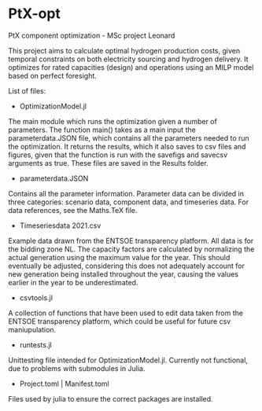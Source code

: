 # PtX-opt
PtX component optimization - MSc project Leonard

This project aims to calculate optimal hydrogen production costs, given temporal constraints on both electricity sourcing and hydrogen delivery. 
It optimizes for rated capacities (design) and operations using an MILP model based on perfect foresight. 

List of files:

* OptimizationModel.jl

The main module which runs the optimization given a number of parameters. The function main() takes as a main input the parameterdata.JSON file, 
which contains all the parameters needed to run the optimization. It returns the results, which it also saves to csv files and figures, given that 
the function is run with the savefigs and savecsv arguments as true. These files are saved in the Results folder.

* parameterdata.JSON

Contains all the parameter information. Parameter data can be divided in three categories: scenario data, component data, and timeseries data. 
For data references, see the Maths.TeX file.

* Timeseriesdata 2021.csv

Example data drawn from the ENTSOE transparency platform. All data is for the bidding zone NL. The capacity factors are calculated by normalizing the 
actual generation using the maximum value for the year. This should eventually be adjusted, considering this does not adequately account for new generation
being installed throughout the year, causing the values earlier in the year to be underestimated.

* csvtools.jl

A collection of functions that have been used to edit data taken from the ENTSOE transparency platform, which could be useful for future csv maniupulation.

* runtests.jl

Unittesting file intended for OptimizationModel.jl. Currently not functional, due to problems with submodules in Julia.

* Project.toml | Manifest.toml 

Files used by julia to ensure the correct packages are installed.